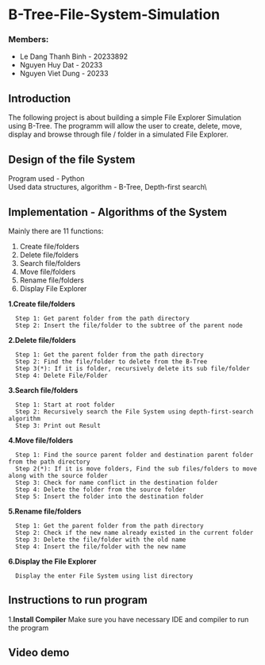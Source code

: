 # B-Tree-File-System-Simulation
### Members:
- Le Dang Thanh Binh - 20233892
- Nguyen Huy Dat - 20233
- Nguyen Viet Dung - 20233

## Introduction
The following project is about building a simple File Explorer Simulation using B-Tree. The programm will allow the user to create, delete, move, display and browse through file / folder in a simulated File Explorer.

## Design of the file System
Program used - Python\
Used data structures, algorithm - B-Tree, Depth-first search\

## Implementation - Algorithms of the System
Mainly there are 11 functions:
1. Create file/folders
2. Delete file/folders
3. Search file/folders
4. Move file/folders
5. Rename file/folders
6. Display File Explorer

**1.Create file/folders**

      Step 1: Get parent folder from the path directory
      Step 2: Insert the file/folder to the subtree of the parent node
      
**2.Delete file/folders**

      Step 1: Get the parent folder from the path directory
      Step 2: Find the file/folder to delete from the B-Tree
      Step 3(*): If it is folder, recursively delete its sub file/folder
      Step 4: Delete File/Folder
      
**3.Search file/folders**

      Step 1: Start at root folder
      Step 2: Recursively search the File System using depth-first-search algorithm
      Step 3: Print out Result
      
**4.Move file/folders**

      Step 1: Find the source parent folder and destination parent folder from the path directory
      Step 2(*): If it is move folders, Find the sub files/folders to move along with the source folder
      Step 3: Check for name conflict in the destination folder
      Step 4: Delete the folder from the source folder
      Step 5: Insert the folder into the destination folder

**5.Rename file/folders**

      Step 1: Get the parent folder from the path directory
      Step 2: Check if the new name already existed in the current folder
      Step 3: Delete the file/folder with the old name
      Step 4: Insert the file/folder with the new name
      
**6.Display the File Explorer**

      Display the enter File System using list directory

## Instructions to run program

1.**Install Compiler**
Make sure you have necessary IDE and compiler to run the program

## Video demo
 
